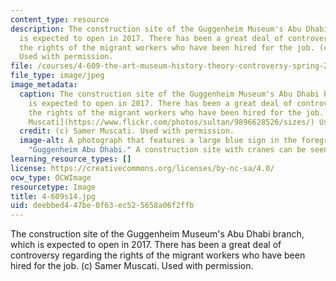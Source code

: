 ```yaml
---
content_type: resource
description: The construction site of the Guggenheim Museum's Abu Dhabi branch, which
  is expected to open in 2017. There has been a great deal of controversy regarding
  the rights of the migrant workers who have been hired for the job. (c) Samer Muscati.
  Used with permission.
file: /courses/4-609-the-art-museum-history-theory-controversy-spring-2014/deebbed447be0f63ec525658a06f2ffb_4-609s14.jpg
file_type: image/jpeg
image_metadata:
  caption: The construction site of the Guggenheim Museum's Abu Dhabi branch, which
    is expected to open in 2017. There has been a great deal of controversy regarding
    the rights of the migrant workers who have been hired for the job. ((c) [Samer
    Muscati](https://www.flickr.com/photos/sultan/9896628526/sizes/) Used with permission.)
  credit: (c) Samer Muscati. Used with permission.
  image-alt: A photograph that features a large blue sign in the foreground that reads
    "Guggenheim Abu Dhabi." A construction site with cranes can be seen in the background.
learning_resource_types: []
license: https://creativecommons.org/licenses/by-nc-sa/4.0/
ocw_type: OCWImage
resourcetype: Image
title: 4-609s14.jpg
uid: deebbed4-47be-0f63-ec52-5658a06f2ffb
---
```

The construction site of the Guggenheim Museum's Abu Dhabi branch, which is expected to open in 2017. There has been a great deal of controversy regarding the rights of the migrant workers who have been hired for the job. (c) Samer Muscati. Used with permission.
